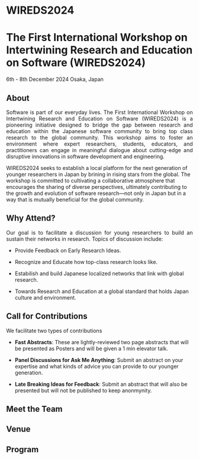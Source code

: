 # WIREDS2024

# The First International Workshop on Intertwining Research and Education on Software (WIREDS2024)
6th - 8th December 2024 Osaka, Japan

## About

<p style='text-align: justify;'>
Software is part of our everyday lives. The First International Workshop on Intertwining Research and Education on Software (WIREDS2024) is a pioneering initiative designed to bridge the gap between research and education within the Japanese software community to bring top class research to the global community. This workshop aims to foster an environment where expert researchers, students, educators, and practitioners can engage in meaningful dialogue about cutting-edge and disruptive innovations in software development and engineering.

WIREDS2024 seeks to establish a local platform for the next generation of younger researchers in Japan by brining in rising stars from the global. The workshop is committed to cultivating a collaborative atmosphere that encourages the sharing of diverse perspectives, ultimately contributing to the growth and evolution of software research—not only in Japan but in a way that is mutually beneficial for the global community.
</p>

## Why Attend?
<p style='text-align: justify;'>
Our goal is to facilitate a discussion for young researchers to build an sustain their networks in research. Topics of discussion include:
</p>

- Provide Feedback on Early Research Ideas.
  
- Recognize and Educate how top-class research looks like.
  
- Estabilish and build Japanese localized networks that link with global research.
  
- Towards Research and Education at a global standard that holds Japan culture and environment. 

## Call for Contributions
<p style='text-align: justify;'>
We facilitate two types of contributions
</p>

- **Fast Abstracts**: These are lightly-reviewed two page abstracts that will be presented as Posters and will be given a 1 min elevator talk.

- **Panel Discussions for Ask Me Anything**: Submit an abstract on your expertise and what kinds of advice you can provide to our younger generation.
  
- **Late Breaking Ideas for Feedback**: Submit an abstract that will also be presented but will not be published to keep anonmynity. 

## Meet the Team

## Venue

## Program

